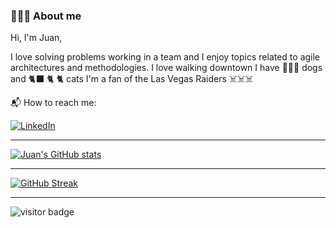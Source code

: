 ### 👨🏽‍💻 About me

Hi, I'm Juan,

I love solving problems working in a team and I enjoy topics related to agile architectures and methodologies. I love walking downtown I have 🐶🐶🐶 dogs and 🐈‍⬛ 🐈‍ 🐈‍ cats I'm a fan of the Las Vegas Raiders ☠️☠️☠️

📬 How to reach me:

<p>
  <a href="https://www.linkedin.com/in/juan-antonio-zavala-aguilar-4277905b" target="_blank">
    <img alt="LinkedIn" src="https://img.shields.io/badge/linkedin-%230077B5.svg?&style=for-the-badge&logo=linkedin&logoColor=white" />
  </a>
</p>

___

[![Juan's GitHub stats](https://github-readme-stats-eight-theta.vercel.app/api?username=jazavala&show_icons=true&count_private=true&theme=onedark)](https://github.com/anuraghazra/github-readme-stats)
___
[![GitHub Streak](http://github-readme-streak-stats.herokuapp.com?user=jazavala&theme=onedark&count_private=true)](https://git.io/streak-stats)
___
![visitor badge](https://visitor-badge.glitch.me/badge?page_id=jazavala.visitor-badge)
